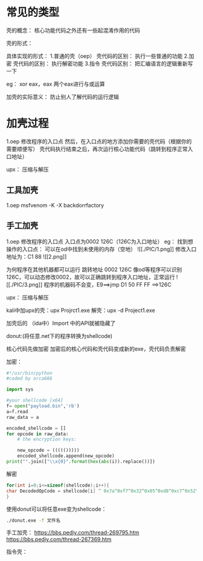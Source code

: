 # 常见的类型
壳的概念：
核心功能代码之外还有一些起混淆作用的代码

壳的形式：


具体实现的形式：
1.普通的壳（oep）
壳代码的区别：
执行一些普通的功能
2.加密
壳代码的区别：
执行解密功能
3.指令
壳代码区别：
把汇编语言的逻辑重新写一下

eg： xor eax，eax
两个eax进行与或运算


加壳的实际意义：
防止别人了解代码的运行逻辑

# 加壳过程

1.oep
修改程序的入口点
然后，在入口点的地方添加你需要的壳代码（根据你的需要顺便写）
壳代码执行结束之后，再次运行核心功能代码（跳转到程序正常入口地址）

upx：
压缩与解压

## 工具加壳
1.oep
msfvenom -K -X
backdorrfactory

## 手工加壳
1.oep
修改程序的入口点
入口点为0002 126C（126C为入口地址）
eg：
找到想操作的入口点：
可以在od中找到未使用的内存（空地）
![[./PIC/1.png]]
修改入口地址为：C1 88 
![[2.png]]

为何程序在其他机器都可以运行
跳转地址 0002 126C 像od等程序可以识别126C，可以动态修改0002，故可以正确跳转到程序入口地址，正常运行
![[./PIC/3.png]]
程序的机器码不会变，E9==>jmp D1 50 FF FF ==>126C



upx：
压缩与解压

kali中加upx的壳：upx Projrct1.exe
解壳：upx -d Project1.exe

加壳后的 （ida中）Import 中的API就被隐藏了


donut:(将任意.net下的程序转换为shellcode)

核心代码先做加密
加密后的核心代码和壳代码变成新的exe，壳代码负责解密

加密：
``` python
#!/usr/bin/python
#coded by orca666

import sys

#your shellcode [x64]
f= open("payload.bin",'rb')
a=f.read
raw_data = a

encoded_shellcode = []
for opcode in raw_data:
	# the encryption keys:

	new_opcode = ((((()))))
	encoded_shellcode.append(new_opcode)
print("".join(["\\x{0}".format(hex(abs(i)).replace())])
```

解密
``` c
for(int i=0;i<=sizeof(shellcode);i++){
char DecodedOpCode = shellcode[i] ^ 0x7a^0xf7^0x32^0x05^0xd8^0xc7^0x52^0x11;
}
```

使用donut可以将任意exe变为shellcode：
``` bash
./donut.exe -f 文件名
```

手工加壳：
https://bbs.pediy.com/thread-269795.htm
https://bbs.pediy.com/thread-267369.htm

指令壳：
